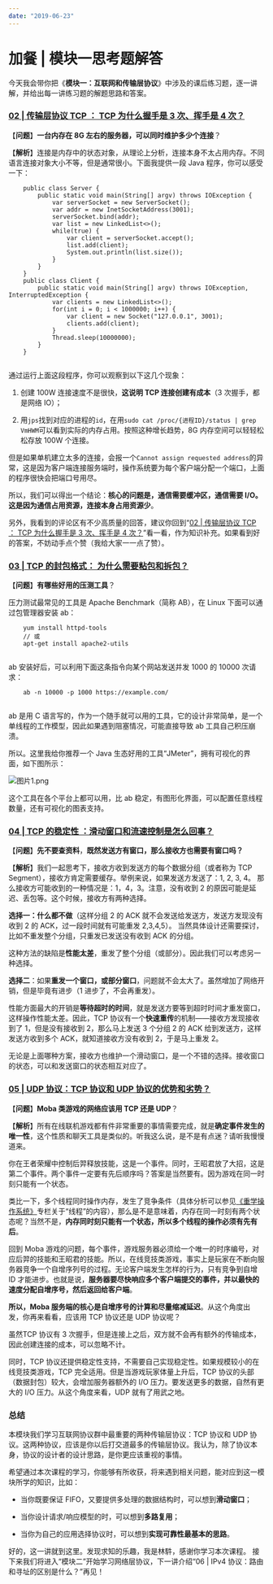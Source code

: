 ```yaml
---
date: "2019-06-23"
---  
```

      
# 加餐 | 模块一思考题解答
今天我会带你把《**模块一：互联网和传输层协议**》中涉及的课后练习题，逐一讲解，并给出每一讲练习题的解题思路和答案。

### [02 | 传输层协议 TCP ： TCP 为什么握手是 3 次、挥手是 4 次？](https://kaiwu.lagou.com/course/courseInfo.htm?courseId=837#/detail/pc?id=7266&fileGuid=xxQTRXtVcqtHK6j8)

【**问题**】**一台内存在 8G 左右的服务器，可以同时维护多少个连接**？

【**解析**】连接是内存中的状态对象，从理论上分析，连接本身不太占用内存。不同语言连接对象大小不等，但是通常很小。下面我提供一段 Java 程序，你可以感受一下：

```
    public class Server {
        public static void main(String[] argv) throws IOException {
            var serverSocket = new ServerSocket();
            var addr = new InetSocketAddress(3001);
            serverSocket.bind(addr);
            var list = new LinkedList<>();
            while(true) {
                var client = serverSocket.accept();
                list.add(client);
                System.out.println(list.size());
            }
        }
    }
    public class Client {
        public static void main(String[] argv) throws IOException, InterruptedException {
            var clients = new LinkedList<>();
            for(int i = 0; i < 1000000; i++) {
                var client = new Socket("127.0.0.1", 3001);
                clients.add(client);
            }
            Thread.sleep(10000000);
        }
    }
    

```

通过运行上面这段程序，你可以观察到以下这几个现象：

1.  创建 100W 连接速度不是很快，**这说明 TCP 连接创建有成本**（3 次握手，都是网络 IO）；

2.  用`jps`找到对应的进程的`id`，在用`sudo cat /proc/{进程ID}/status | grep VmHWM`可以看到实际的内存占用。按照这种增长趋势，8G 内存空间可以轻轻松松存放 100W 个连接。

但是如果单机建立太多的连接，会报一个`Cannot assign requested address`的异常，这是因为客户端连接服务端时，操作系统要为每个客户端分配一个端口，上面的程序很快会把端口号用尽。

所以，我们可以得出一个结论：**核心的问题是，通信需要缓冲区，通信需要 I/O。这是因为通信占用资源，连接本身占用资源少**。

另外，我看到的评论区有不少高质量的回答，建议你回到“[02 | 传输层协议 TCP ： TCP 为什么握手是 3 次、挥手是 4 次？](https://kaiwu.lagou.com/course/courseInfo.htm?courseId=837#/detail/pc?id=7266&fileGuid=xxQTRXtVcqtHK6j8)”看一看，作为知识补充。如果看到好的答案，不妨动手点个赞（我给大家一一点了赞）。

### [03 | TCP 的封包格式： 为什么需要粘包和拆包？](https://kaiwu.lagou.com/course/courseInfo.htm?courseId=837#/detail/pc?id=7267)

【**问题**】**有哪些好用的压测工具**？

压力测试最常见的工具是 Apache Benchmark（简称 AB），在 Linux 下面可以通过包管理器安装 ab：

```
    yum install httpd-tools
    // 或
    apt-get install apache2-utils
    

```

ab 安装好后，可以利用下面这条指令向某个网站发送并发 1000 的 10000 次请求：

```
    ab -n 10000 -p 1000 https://example.com/
    

```

ab 是用 C 语言写的，作为一个随手就可以用的工具，它的设计非常简单，是一个单线程的工作模型，因此如果遇到阻塞情况，可能直接导致 ab 工具自己积压崩溃。

所以。这里我给你推荐一个 Java 生态好用的工具“JMeter”，拥有可视化的界面，如下图所示：

![图片1.png](/images/计算机网络通关29讲/02.模块一互联网和传输层协议/iimage6M013C0ACioPOWCH3cuACrZdAAa8J-obv7w303.png)

这个工具在各个平台上都可以用，比 ab 稳定，有图形化界面，可以配置任意线程数量，还有可视化的图表支持。

### [04 | TCP 的稳定性 ：滑动窗口和流速控制是怎么回事？](https://kaiwu.lagou.com/course/courseInfo.htm?courseId=837#/detail/pc?id=7268&fileGuid=xxQTRXtVcqtHK6j8)

【**问题**】**先不要查资料**，**既然发送方有窗口，那么接收方也需要有窗口吗？**

【**解析**】我们一起思考下，接收方收到发送方的每个数据分组（或者称为 TCP Segment），接收方肯定需要缓存。举例来说，如果发送方发送了：1, 2, 3, 4。 那么接收方可能收到的一种情况是：1，4，3。注意，没有收到 2 的原因可能是延迟、丢包等。这个时候，接收方有两种选择。

**选择一：什么都不做**（这样分组 2 的 ACK 就不会发送给发送方，发送方发现没有收到 2 的 ACK，过一段时间就有可能重发 2,3,4,5）。 当然具体设计还需要探讨，比如不重发整个分组，只重发已发送没有收到 ACK 的分组。

这种方法的缺陷是**性能太差**，重发了整个分组（或部分）。因此我们可以考虑另一种选择。

**选择二**：如果**重发一个窗口，或部分窗口**，问题就不会太大了。虽然增加了网络开销，但是毕竟有进步（1 进步了，不会再重发）。

性能方面最大的开销是**等待超时的时间**，就是发送方要等到超时时间才重发窗口，这样操作性能太差。因此，TCP 协议有一个**快速重传**的机制——接收方发现接收到了 1，但是没有接收到 2，那么马上发送 3 个分组 2 的 ACK 给到发送方，这样发送方收到多个 ACK，就知道接收方没有收到 2，于是马上重发 2。

无论是上面哪种方案，接收方也维护一个滑动窗口，是一个不错的选择。接收窗口的状态，可以和发送窗口的状态相互对应了。

### [05 | UDP 协议：TCP 协议和 UDP 协议的优势和劣势？](https://kaiwu.lagou.com/course/courseInfo.htm?courseId=837#/detail/pc?id=7269&fileGuid=xxQTRXtVcqtHK6j8)

【**问题**】**Moba 类游戏的网络应该用 TCP 还是 UDP**？

【**解析**】所有在线联机游戏都有件非常重要的事情需要完成，就是**确定事件发生的唯一性**，这个性质和聊天工具是类似的。听我这么说，是不是有点迷？请听我慢慢道来。

你在王者荣耀中控制后羿释放技能，这是一个事件。同时，王昭君放了大招，这是第二个事件。两个事件一定要有先后顺序吗？答案是当然要有。因为游戏在同一时刻只能有一个状态。

类比一下，多个线程同时操作内存，发生了竞争条件（具体分析可以参见[《重学操作系统》](<https://kaiwu.lagou.com/course/courseInfo.htm?courseId=478&sid=20-h5Url-0&buyFrom=2&pageId=1pz4&utm_source=zhuanlan article&utm_medium=bottom&utm_campaign=《计算机网络通关 29讲》专栏内嵌&_channel_track_key=D2LoirKK#/content>)专栏关于“线程”的内容），那么是不是意味着，内存在同一时刻有两个状态呢？当然不是，**内存同时刻只能有一个状态，所以多个线程的操作必须有先有后**。

回到 Moba 游戏的问题，每个事件，游戏服务器必须给一个唯一的时序编号，对应后羿的技能和王昭君的技能。所以，在线竞技类游戏，事实上是玩家在不断向服务器竞争一个自增序列号的过程。无论客户端发生怎样的行为，只有竞争到自增 ID 才能进步。也就是说，**服务器要尽快响应多个客户端提交的事件，并以最快的速度分配自增序号，然后返回给客户端**。

**所以，Moba 服务端的核心是自增序号的计算和尽量缩减延迟**。从这个角度出发，你再来看看，应该用 TCP 协议还是 UDP 协议呢？

虽然TCP 协议有 3 次握手，但是连接上之后，双方就不会再有额外的传输成本，因此创建连接的成本，可以忽略不计。

同时，TCP 协议还提供稳定性支持，不需要自己实现稳定性。如果规模较小的在线竞技类游戏，TCP 完全适用。但是当游戏玩家体量上升后，TCP 协议的头部（数据封包）较大，会增加服务器额外的 I/O 压力。要发送更多的数据，自然有更大的 I/O 压力。从这个角度来看，UDP 就有了用武之地。

### 总结

本模块我们学习互联网协议群中最重要的两种传输层协议：TCP 协议和 UDP 协议。这两种协议，应该是你以后打交道最多的传输层协议。我认为，除了协议本身，协议的设计者的设计思路，是你更应该重视的事情。

希望通过本次课程的学习，你能够有所收获，将来遇到相关问题，能对应到这一模块所学的知识，比如：

* 当你既要保证 FIFO，又要提供多处理的数据结构时，可以想到**滑动窗口**；

* 当你设计请求/响应模型的时，可以想到**多路复用**；

* 当你为自己的应用选择协议时，可以想到**实现可靠性最基本的思路**。

好的，这一讲就到这里。发现求知的乐趣，我是林䭽，感谢你学习本次课程。 接下来我们将进入“模块二”开始学习网络层协议，下一讲介绍“06 | IPv4 协议：路由和寻址的区别是什么？”再见！